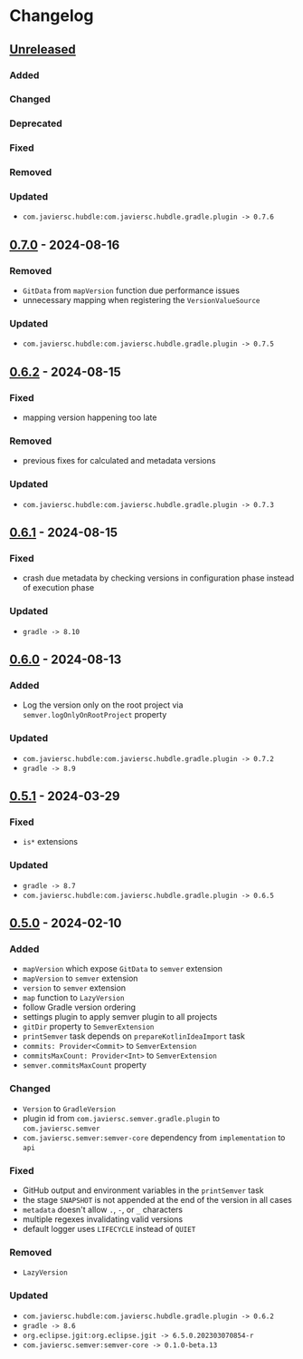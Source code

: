 # Changelog

## [Unreleased]

### Added

### Changed

### Deprecated

### Fixed

### Removed

### Updated

- `com.javiersc.hubdle:com.javiersc.hubdle.gradle.plugin -> 0.7.6`

## [0.7.0] - 2024-08-16

### Removed

- `GitData` from `mapVersion` function due performance issues
- unnecessary mapping when registering the `VersionValueSource`

### Updated

- `com.javiersc.hubdle:com.javiersc.hubdle.gradle.plugin -> 0.7.5`

## [0.6.2] - 2024-08-15

### Fixed

- mapping version happening too late

### Removed

- previous fixes for calculated and metadata versions

### Updated

- `com.javiersc.hubdle:com.javiersc.hubdle.gradle.plugin -> 0.7.3`

## [0.6.1] - 2024-08-15

### Fixed

- crash due metadata by checking versions in configuration phase instead of execution phase 

### Updated

- `gradle -> 8.10`

## [0.6.0] - 2024-08-13

### Added

- Log the version only on the root project via `semver.logOnlyOnRootProject` property

### Updated

- `com.javiersc.hubdle:com.javiersc.hubdle.gradle.plugin -> 0.7.2`
- `gradle -> 8.9`

## [0.5.1] - 2024-03-29

### Fixed

- `is*` extensions

### Updated

- `gradle -> 8.7`
- `com.javiersc.hubdle:com.javiersc.hubdle.gradle.plugin -> 0.6.5`

## [0.5.0] - 2024-02-10

### Added

- `mapVersion` which expose `GitData` to `semver` extension
- `mapVersion` to `semver` extension
- `version` to `semver` extension
- `map` function to `LazyVersion`
- follow Gradle version ordering
- settings plugin to apply semver plugin to all projects
- `gitDir` property to `SemverExtension`
- `printSemver` task depends on `prepareKotlinIdeaImport` task
- `commits: Provider<Commit>` to `SemverExtension`
- `commitsMaxCount: Provider<Int>` to `SemverExtension`
- `semver.commitsMaxCount` property

### Changed

- `Version` to `GradleVersion`
- plugin id from `com.javiersc.semver.gradle.plugin` to `com.javiersc.semver`
- `com.javiersc.semver:semver-core` dependency from `implementation` to `api`

### Fixed

- GitHub output and environment variables in the `printSemver` task
- the stage `SNAPSHOT` is not appended at the end of the version in all cases
- `metadata` doesn't allow `.`, `-`, or `_` characters
- multiple regexes invalidating valid versions
- default logger uses `LIFECYCLE` instead of `QUIET`

### Removed

- `LazyVersion`

### Updated

- `com.javiersc.hubdle:com.javiersc.hubdle.gradle.plugin -> 0.6.2`
- `gradle -> 8.6`
- `org.eclipse.jgit:org.eclipse.jgit -> 6.5.0.202303070854-r`
- `com.javiersc.semver:semver-core -> 0.1.0-beta.13`

[Unreleased]: https://github.com/JavierSegoviaCordoba/semver-gradle-plugin/compare/0.7.0...HEAD

[0.7.0]: https://github.com/JavierSegoviaCordoba/semver-gradle-plugin/compare/0.6.2...0.7.0

[0.6.2]: https://github.com/JavierSegoviaCordoba/semver-gradle-plugin/compare/0.6.1...0.6.2

[0.6.1]: https://github.com/JavierSegoviaCordoba/semver-gradle-plugin/compare/0.6.0...0.6.1

[0.6.0]: https://github.com/JavierSegoviaCordoba/semver-gradle-plugin/compare/0.5.1...0.6.0

[0.5.1]: https://github.com/JavierSegoviaCordoba/semver-gradle-plugin/compare/0.5.0...0.5.1

[0.5.0]: https://github.com/JavierSegoviaCordoba/semver-gradle-plugin/commits/0.5.0
